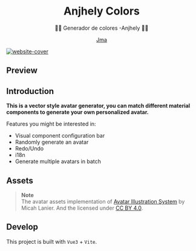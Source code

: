 <div align="center">
  <h1>Anjhely Colors</h1>

  <p>🧑‍🦱 Generador de colores -Anjhely 🧑‍🦳</p>

[Jma](./README-CN.md)

</div>

<a href="#">
  <img src="#" alt="website-cover" />
</a>

## Preview

## Introduction

**This is a vector style avatar generator, you can match different material components to generate your own personalized avatar.**

Features you might be interested in:

- Visual component configuration bar
- Randomly generate an avatar
- Redo/Undo
- i18n
- Generate multiple avatars in batch

## Assets

> **Note**  
> The avatar assets implementation of [Avatar Illustration System](https://www.figma.com/community/file/829741575478342595) by Micah Lanier. And the licensed under [CC BY 4.0](https://creativecommons.org/licenses/by/4.0/).

## Develop

This project is built with `Vue3` + `Vite`.


